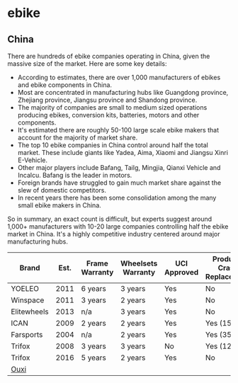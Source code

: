 # ebike

## China

There are hundreds of ebike companies operating in China, given the massive size of the market. Here are some key details:

* According to estimates, there are over 1,000 manufacturers of ebikes and ebike components in China.  
* Most are concentrated in manufacturing hubs like Guangdong province, Zhejiang province, Jiangsu province and Shandong province.
* The majority of companies are small to medium sized operations producing ebikes, conversion kits, batteries, motors and other components.
* It's estimated there are roughly 50-100 large scale ebike makers that account for the majority of market share.
* The top 10 ebike companies in China control around half the total market. These include giants like Yadea, Aima, Xiaomi and Jiangsu Xinri E-Vehicle.
* Other major players include Bafang, Tailg, Mingjia, Qianxi Vehicle and Incalcu. Bafang is the leader in motors.
* Foreign brands have struggled to gain much market share against the slew of domestic competitors.
* In recent years there has been some consolidation among the many small ebike makers in China.

So in summary, an exact count is difficult, but experts suggest around 1,000+ manufacturers with 10-20 large companies controlling half the ebike market in China. It's a highly competitive industry centered around major manufacturing hubs.

| Brand | Est.	| Frame Warranty | Wheelsets Warranty | UCI Approved | Products	Crash Replacement	| Live Chat |
| --- | --- | --- | --- | --- | --- | --- | 
| YOELEO	| 2011 | 	6 years |	3 years |	Yes |	No	| Yes |
| Winspace	| 2011 | 	3 years |	2 years |	Yes |	No	| Yes |
| Elitewheels	| 2013 | 	n/a |	3 years |	Yes |	No	| Yes |
| ICAN	| 2009 | 	2 years |	2 years |	Yes |	Yes (15%)	| Yes |
| Farsports	| 2004 | 	n/a |	2 years |	Yes |	Yes (35%)	| Yes |
| Trifox	| 2008 | 	3 years |	3 years |	No |	Yes (12%)	| Yes |
| Trifox	| 2016 | 	5 years |	2 years |	Yes |	No	| Yes |
| [Ouxi](https://store.ouxi.us/) | | | | | | |
